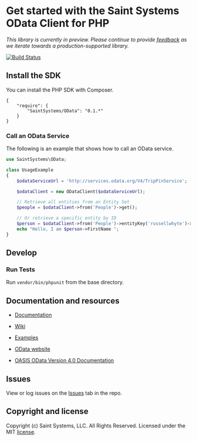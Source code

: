 # Get started with the Saint Systems OData Client for PHP

*This library is currently in preview. Please continue to provide [feedback](https://github.com/saintsystems/odata-client-php/issues/new) as we iterate towards a production-supported library.*

[![Build Status](https://travis-ci.org/saintsystems/odata-client-php.svg?branch=master)](https://travis-ci.org/saintsystems/odata-client-php)


## Install the SDK
You can install the PHP SDK with Composer.
```
{
    "require": {
        "SaintSystems/OData": "0.1.*"
    }
}
```
### Call an OData Service

The following is an example that shows how to call an OData service.

```php
use SaintSystems\OData;

class UsageExample
{
    $odataServiceUrl = 'http://services.odata.org/V4/TripPinService';

    $odataClient = new ODataClient($odataServiceUrl);

    // Retrieve all entities from an Entity Set
    $people = $odataClient->from('People')->get();

    // Or retrieve a specific entity by ID
    $person = $odataClient->from('People')->entityKey('russellwhyte')->get();
    echo "Hello, I am $person->FirstName ";
}
```

## Develop

### Run Tests

Run ```vendor/bin/phpunit``` from the base directory.


## Documentation and resources

* [Documentation](https://github.com/saintsystems/dynamics-sdk-php/blob/master/docs/index.html)

* [Wiki](https://github.com/saintsystems/dynamics-sdk-php/wiki)

* [Examples](https://github.com/saintsystems/dynamics-sdk-php/wiki/Example-calls)

* [OData website](http://www.odata.org)

* [OASIS OData Version 4.0 Documentation](http://docs.oasis-open.org/odata/odata/v4.0/odata-v4.0-part1-protocol.html)

## Issues

View or log issues on the [Issues](https://github.com/saintsystems/odata-client-php/issues) tab in the repo.

## Copyright and license

Copyright (c) Saint Systems, LLC. All Rights Reserved. Licensed under the MIT [license](LICENSE).

